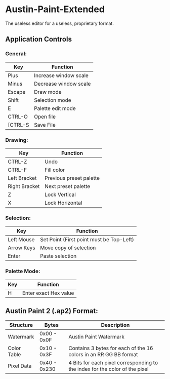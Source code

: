 # Austin-Paint-Extended
The useless editor for a useless, proprietary format.

## Application Controls
###  General:
|Key| Function
|--|--|
|Plus| Increase window scale
|Minus| Decrease window scale
|Escape| Draw mode
|Shift| Selection mode
|E| Palette edit mode
|CTRL-O| Open file
[CTRL-S| Save File
###  Drawing:
|Key| Function
|--|--|
|CTRL-Z| Undo
|CTRL-F| Fill color
|Left Bracket| Previous preset palette
|Right Bracket| Next preset palette
|Z|Lock Vertical
|X|Lock Horizontal
###  Selection:
|Key| Function
|--|--|
|Left Mouse| Set Point (First point must be Top-Left)
|Arrow Keys| Move copy of selection
|Enter| Paste selection
###  Palette Mode:
|Key| Function
|--|--|
|H| Enter exact Hex value

## Austin Paint 2 (.ap2) Format:
|Structure|Bytes  |Description
|--|--|--|
| Watermark | 0x00 - 0x0F |Austin Paint Watermark
|Color Table|0x10 - 0x3F|Contains 3 bytes for each of the 16 colors in an RR GG BB format|
|Pixel Data|0x40 - 0x230|4 Bits for each pixel corresponding to the index for the color of the pixel
